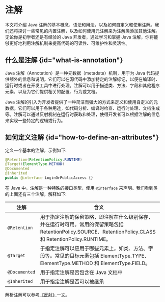 # 注解

本文将介绍 Java 注解的基本概念、语法和用法，以及如何自定义和使用注解。我们还将探讨一些常见的内置注解，以及如何使用元注解来为注解类添加其他注解。无论你是初学者还是有经验的
Java 开发者，通过学习和掌握 Java 注解，你将能够更好地利用注解机制来提高代码的可读性、可维护性和灵活性。

## 什么是注解 {id="what-is-annotation"}

Java 注解（Annotation）是一种元数据（metadata）机制，用于为 Java
代码提供额外的信息和说明。它们可以在源代码中添加特定的注解标记，以便在编译时、运行时或者在开发工具中进行处理。注解可以用于描述类、方法、字段和其他程序元素，以及为它们提供相关的配置、行为或文档。

Java
注解的引入为开发者提供了一种简洁而强大的方式来定义和使用自定义的元数据。它们可以用于各种用途，如代码分析、编译时检查、运行时处理、文档生成等。注解可以通过反射机制在运行时获取和处理，使得开发者可以根据注解的信息来实现一些特定的逻辑或行为。

## 如何定义注解 {id="how-to-define-an-attributes"}

定义一个基本的注解，示例如下:

```Java
@Retention(RetentionPolicy.RUNTIME)
@Target(ElementType.METHOD)
@Documented
@Inherited
public @interface LoginOrPublicAccess {}
```

在 Java 中，注解是一种特殊的接口类型，使用 `@interface` 来声明。我们看到类的上面还有三个注解，解释如下:

| 注解            | 含义                                                                                                               |
|---------------|------------------------------------------------------------------------------------------------------------------|
| `@Retention`  | 用于指定注解的保留策略，即注解在什么级别保存，并在运行时可用。常用的保留策略包括 RetentionPolicy.SOURCE、RetentionPolicy.CLASS 和 RetentionPolicy.RUNTIME。 |
| `@Target`     | 于指定注解可以应用于哪些元素上，如类、方法、字段等。常见的目标元素包括 ElementType.TYPE、ElementType.METHOD 和 ElementType.FIELD。                     |
| `@Documented` | 用于指定注解是否包含在 Java 文档中                                                                                             |
| `@Inherited`  | 用于指定注解是否可以被继承                                                                                                    |

解析注解可以参考[《反射》](https://java.doc.hacking.icu/reflects.html)一文。